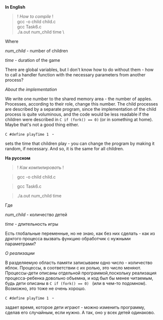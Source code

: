 **In English** 

> ! *How to compile* ! \
> gcc -o child child.c \
> gcc Task6.c \
>./a.out num_child time \

Where 

*num_child* - number of children 

*time* - duration of the game 


There are global variables, but I don't know how to do without them - how to call a handler function with the necessary parameters from another process?

*About the implementation* 

We write one number to the shared memory area - the number of apples. Processes, according to their role, change this number. The child processes are described by a separate program, since the implementation of the child process is quite voluminous, and the code would be less readable if the children were described in ``C if (fork() == 0)`` (or in something at home). Maybe that's not a good thing either. 

```C #define playTime 1 ``` - 

sets the time that children play - you can change the program by making it random, if necessary. And so, it is the same for all children. 


**На русском** 

> ! *Как компилировать* ! 

> gcc -o child child.c 

> gcc Task6.c 

>./a.out num_child time 

Где 

*num_child* - количество детей 

*time* - длительность игры 


Есть глобальные переменные, но не знаю, как без них сделать - как из дркгого процесса вызвать функцию обработчик с нужными параметрами?

*О реализации* 

В разделяемую область памяти записываем одно число - количество яблок. Процессы, в соответствии с их ролью, это число меняют. Процессы-дети описаны отдельной программой,поскольку реализация процесса-ребенка довольно объемна, и код был бы менее читаемым, будь дети описаны в ```C if (fork() == 0) ``` (или в чем-то подомном). Возможно, это тоже не очень хорошо. 

```C #define playTime 1 ``` - 

задает время, которое дети играют - можно изменить программу, сделав его случайным, если нужно. А так, оно у всех детей одинаково.


